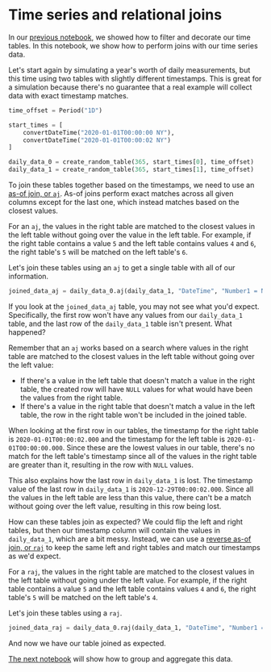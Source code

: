 # Time series and relational joins

In our [previous notebook](A2%20Filter%20and%20decorate%20.md), we showed how to filter and decorate our time tables. In this notebook, we show how to perform joins with our time series data.

Let's start again by simulating a year's worth of daily measurements, but this time using two tables with slightly different timestamps. This is great for a simulation because there's no guarantee that a real example will collect data with exact timestamp matches.

```python
time_offset = Period("1D")

start_times = [
    convertDateTime("2020-01-01T00:00:00 NY"),
    convertDateTime("2020-01-01T00:00:02 NY")
]

daily_data_0 = create_random_table(365, start_times[0], time_offset)
daily_data_1 = create_random_table(365, start_times[1], time_offset)
```

To join these tables together based on the timestamps, we need to use an [as-of join, or `aj`](https://deephaven.io/core/docs/reference/table-operations/join/aj/). As-of joins perform exact matches across all given columns except for the last one, which instead matches based on the closest values.

For an `aj`, the values in the right table are matched to the closest values in the left table without going over the value in the left table. For example, if the right table contains a value `5` and the left table contains values `4` and `6`, the right table's `5` will be matched on the left table's `6`.

Let's join these tables using an `aj` to get a single table with all of our information.

```python
joined_data_aj = daily_data_0.aj(daily_data_1, "DateTime", "Number1 = Number, Character1 = Character, Boolean1 = Boolean")
```

If you look at the `joined_data_aj` table, you may not see what you'd expect. Specifically, the first row won't have any values from our `daily_data_1` table, and the last row of the `daily_data_1` table isn't present. What happened?

Remember that an `aj` works based on a search where values in the right table are matched to the closest values in the left table without going over the left value: 

- If there's a value in the left table that doesn't match a value in the right table, the created row will have `NULL` values for what would have been the values from the right table. 
- If there's a value in the right table that doesn't match a value in the left table, the row in the right table won't be included in the joined table.

When looking at the first row in our tables, the timestamp for the right table is `2020-01-01T00:00:02.000` and the timestamp for the left table is `2020-01-01T00:00:00.000`. Since these are the lowest values in our table, there's no match for the left table's timestamp since all of the values in the right table are greater than it, resulting in the row with `NULL` values.

This also explains how the last row in `daily_data_1` is lost. The timestamp value of the last row in `daily_data_1` is `2020-12-29T00:00:02.000`. Since all the values in the left table are less than this value, there can't be a match without going over the left value, resulting in this row being lost.

How can these tables join as expected? We could flip the left and right tables, but then our timestamp column will contain the values in `daily_data_1`, which are a bit messy. Instead, we can use a [reverse as-of join, or `raj`](https://deephaven.io/core/docs/reference/table-operations/join/raj/) to keep the same left and right tables and match our timestamps as we'd expect.

For a `raj`, the values in the right table are matched to the closest values in the left table without going under the left value. For example, if the right table contains a value `5` and the left table contains values `4` and `6`, the right table's `5` will be matched on the left table's `4`.

Let's join these tables using a `raj`.

```python
joined_data_raj = daily_data_0.raj(daily_data_1, "DateTime", "Number1 = Number, Character1 = Character, Boolean1 = Boolean")
```

And now we have our table joined as expected.

[The next notebook](A4%20Group%20and%20aggregate.md) will show how to group and aggregate this data.
